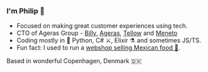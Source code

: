 ### I'm Philip 👋

- Focused on making great customer experiences using tech.
- CTO of Ageras Group - [Billy](https://billy.dk), [Ageras](https://ageras.com), [Tellow](https://tellow.nl) and [Meneto](https://meneto.com)
- Coding mostly in 🐍 Python, C# ⚔️, Elixir ⚗️ and sometimes JS/TS.
- Fun fact: I used to run a [webshop selling Mexican food 🌮](https://www.tacokongen.dk).

Based in wonderful Copenhagen, Denmark 🇩🇰
